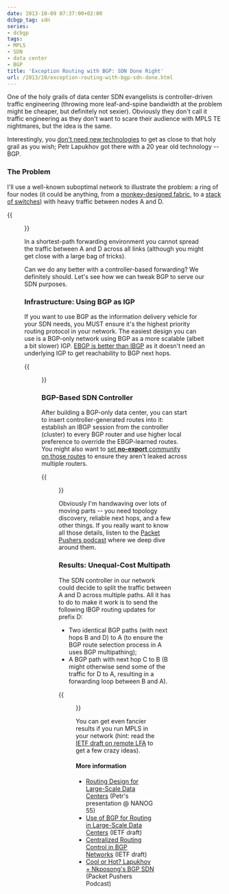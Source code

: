 ```yaml
---
date: 2013-10-09 07:37:00+02:00
dcbgp_tag: sdn
series:
- dcbgp
tags:
- MPLS
- SDN
- data center
- BGP
title: 'Exception Routing with BGP: SDN Done Right'
url: /2013/10/exception-routing-with-bgp-sdn-done.html
---
```

One of the holy grails of data center SDN evangelists is controller-driven traffic engineering (throwing more leaf-and-spine bandwidth at the problem might be cheaper, but definitely not sexier). Obviously they don't call it traffic engineering as they don't want to scare their audience with MPLS TE nightmares, but the idea is the same.

Interestingly, you [don't need new technologies](https://blog.ipspace.net/2013/04/the-many-paths-to-sdn.html) to get as close to that holy grail as you wish; Petr Lapukhov got there with a 20 year old technology -- BGP.
<!--more-->
### The Problem

I'll use a well-known suboptimal network to illustrate the problem: a ring of four nodes (it could be anything, from a [monkey-designed fabric](https://blog.ipspace.net/2012/04/monkey-design-still-doesnt-work-well.html), to a [stack of switches](http://blog.ipspace.net/2012/11/stackable-data-center-switches-do-math.html)) with heavy traffic between nodes A and D.

{{<figure src="/2013/10/s400-BGP_SDN_Topology.png" caption="A suboptimal data center fabric">}}

In a shortest-path forwarding environment you cannot spread the traffic between A and D across all links (although you might get close with a large bag of tricks).

Can we do any better with a controller-based forwarding? We definitely should. Let's see how we can tweak BGP to serve our SDN purposes.

### Infrastructure: Using BGP as IGP

If you want to use BGP as the information delivery vehicle for your SDN needs, you MUST ensure it's the highest priority routing protocol in your network. The easiest design you can use is a BGP-only network using BGP as a more scalable (albeit a bit slower) IGP. [EBGP is better than IBGP](https://blog.ipspace.net/2011/08/ibgp-or-ebgp-in-enterprise-network.html) as it doesn\'t need an underlying IGP to get reachability to BGP next hops.

{{<figure src="/2013/10/s400-BGP_SDN_EBGP.png" caption="Build EBGP sessions between data center switches">}}

### BGP-Based SDN Controller

After building a BGP-only data center, you can start to insert controller-generated routes into it: establish an IBGP session from the controller (cluster) to every BGP router and use higher local preference to override the EBGP-learned routes. You might also want to [set **no-export** community on those routes](https://blog.ipspace.net/2012/10/setting-no-export-bgp-community.html) to ensure they aren't leaked across multiple routers.

{{<figure src="/2013/10/s520-BGP_SDN_Controller.png" caption="Add a BGP controller to the mix">}}

Obviously I'm handwaving over lots of moving parts -- you need topology discovery, reliable next hops, and a few other things. If you really want to know all those details, listen to the [Packet Pushers podcast](http://packetpushers.net/show-164-cool-or-hot-lapukhov-nkposongs-bgp-sdn/) where we deep dive around them.

### Results: Unequal-Cost Multipath

The SDN controller in our network could decide to split the traffic between A and D across multiple paths. All it has to do to make it work is to send the following IBGP routing updates for prefix D:

-   Two identical BGP paths (with next hops B and D) to A (to ensure the BGP route selection process in A uses BGP multipathing);
-   A BGP path with next hop C to B (B might otherwise send some of the traffic for D to A, resulting in a forwarding loop between B and A).

{{<figure src="/2013/10/s520-BGP_SDN_Flow.png" caption="Controller-driven unequal-cost multipath">}}

You can get even fancier results if you run MPLS in your network (hint: read the [IETF draft on remote LFA](http://tools.ietf.org/html/draft-ietf-rtgwg-remote-lfa-02) to get a few crazy ideas).

#### More information

-   [Routing Design for Large-Scale Data Centers](http://www.nanog.org/meetings/nanog55/presentations/Monday/Lapukhov.pdf) (Petr's presentation @ NANOG 55)
-   [Use of BGP for Routing in Large-Scale Data Centers](http://tools.ietf.org/html/draft-lapukhov-bgp-routing-large-dc-06) (IETF draft)
-   [Centralized Routing Control in BGP Networks](http://tools.ietf.org/html/draft-lapukhov-bgp-sdn-00) (IETF draft)
-   [Cool or Hot? Lapukhov + Nkposong's BGP SDN](http://packetpushers.net/show-164-cool-or-hot-lapukhov-nkposongs-bgp-sdn/) (Packet Pushers Podcast)
